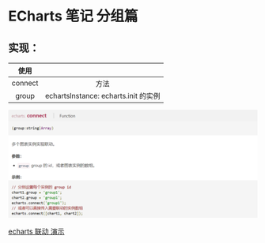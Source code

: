# ECharts 笔记 分组篇

## 实现：

|  使用   |                                      |
| :-----: | :----------------------------------: |
| connect |                 方法                 |
|  group  | echartsInstance: echarts.init 的实例 |

![1570522483307](images/1570522483307.png)

[echarts 联动 演示](example/echarts-connect/index.html?_blank)